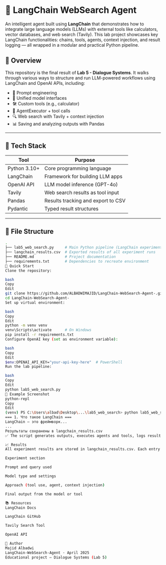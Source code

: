 # 🤖 LangChain WebSearch Agent

An intelligent agent built using **LangChain** that demonstrates how to integrate large language models (LLMs) with external tools like calculators, vector databases, and web search (Tavily). This lab project showcases key LangChain functionalities: chains, tools, agents, context injection, and result logging — all wrapped in a modular and practical Python pipeline.

## 📌 Overview

This repository is the final result of **Lab 5 - Dialogue Systems**. It walks through various ways to structure and run LLM-powered workflows using LangChain and OpenAI APIs, including:

- 📘 Prompt engineering
- 🔄 Unified model interfaces
- 🛠️ Custom tools (e.g., calculator)
- 🤖 AgentExecutor + tool calls
- 🔍 Web search with Tavily + context injection
- 📊 Saving and analyzing outputs with Pandas

---

## 🔧 Tech Stack

| Tool              | Purpose                                 |
|-------------------|-----------------------------------------|
| Python 3.10+      | Core programming language               |
| LangChain         | Framework for building LLM apps         |
| OpenAI API        | LLM model inference (GPT-4o)            |
| Tavily            | Web search results as tool input        |
| Pandas            | Results tracking and export to CSV      |
| Pydantic          | Typed result structures                 |

---

## 📂 File Structure

```bash
.
├── lab5_web_search.py     # Main Python pipeline (LangChain experiments)
├── langchain_results.csv  # Exported results of all experiment runs
├── README.md              # Project documentation
├── requirements.txt       # Dependencies to recreate environment
🚀 Quick Start
Clone the repository:

bash
Copy
Edit
git clone https://github.com/ALBADWIMAJID/LangChain-WebSearch-Agent-.git
cd LangChain-WebSearch-Agent-
Set up virtual environment:

bash
Copy
Edit
python -m venv venv
venv\Scripts\activate      # On Windows
pip install -r requirements.txt
Configure OpenAI key (set as environment variable):

bash
Copy
Edit
$env:OPENAI_API_KEY="your-api-key-here"  # PowerShell
Run the lab pipeline:

bash
Copy
Edit
python lab5_web_search.py
📸 Example Screenshot
python-repl
Copy
Edit
(venv) PS C:\Users\albad\Desktop\...\lab5_web_search> python lab5_web_search.py
=== 1. Что такое LangChain ===
LangChain — это фреймворк...
...
Результаты сохранены в langchain_results.csv
✅ The script generates outputs, executes agents and tools, logs results, and saves them to CSV.

📈 Results
All experiment results are stored in langchain_results.csv. Each entry includes:

Experiment section

Prompt and query used

Model type and settings

Approach (tool use, agent, context injection)

Final output from the model or tool

📚 Resources
LangChain Docs

LangChain GitHub

Tavily Search Tool

OpenAI API

📌 Author
Majid Albadwi
LangChain-WebSearch-Agent · April 2025
Educational project — Dialogue Systems (Lab 5)


